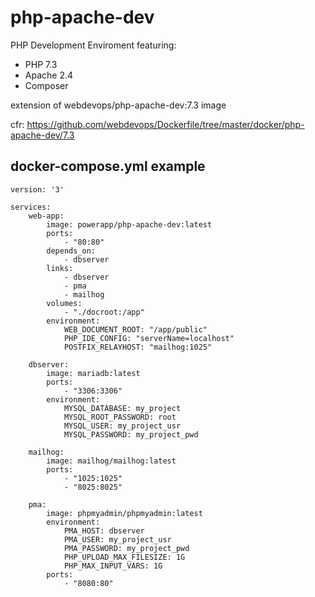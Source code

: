 # php-apache-dev
PHP Development Enviroment featuring:

 - PHP 7.3  
 - Apache 2.4
 - Composer

extension of webdevops/php-apache-dev:7.3 image

cfr: https://github.com/webdevops/Dockerfile/tree/master/docker/php-apache-dev/7.3

## docker-compose.yml example

    version: '3'

    services:
        web-app:
            image: powerapp/php-apache-dev:latest
            ports:
                - "80:80"
            depends_on:
                - dbserver
            links:
                - dbserver
                - pma
                - mailhog
            volumes:
                - "./docroot:/app"
            environment:
                WEB_DOCUMENT_ROOT: "/app/public"
                PHP_IDE_CONFIG: "serverName=localhost"
                POSTFIX_RELAYHOST: "mailhog:1025"

        dbserver:
            image: mariadb:latest
            ports:
                - "3306:3306"
            environment:
                MYSQL_DATABASE: my_project
                MYSQL_ROOT_PASSWORD: root
                MYSQL_USER: my_project_usr
                MYSQL_PASSWORD: my_project_pwd

        mailhog:
            image: mailhog/mailhog:latest
            ports:
                - "1025:1025"
                - "8025:8025"

        pma:
            image: phpmyadmin/phpmyadmin:latest
            environment:
                PMA_HOST: dbserver
                PMA_USER: my_project_usr
                PMA_PASSWORD: my_project_pwd
                PHP_UPLOAD_MAX_FILESIZE: 1G
                PHP_MAX_INPUT_VARS: 1G
            ports:
                - "8080:80"
